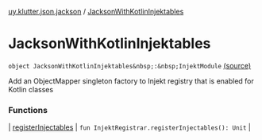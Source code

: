 [uy.klutter.json.jackson](../index.md) / [JacksonWithKotlinInjektables](.)


# JacksonWithKotlinInjektables

`object JacksonWithKotlinInjektables&nbsp;:&nbsp;InjektModule` [(source)](https://github.com/kohesive/klutter/blob/master/json-jackson-jdk6/src/main/kotlin/uy/klutter/json/jackson/Injektable.kt#L12)

Add an ObjectMapper singleton factory to Injekt registry that is enabled for Kotlin classes




### Functions


| [registerInjectables](register-injectables.md) | `fun InjektRegistrar.registerInjectables(): Unit` |

